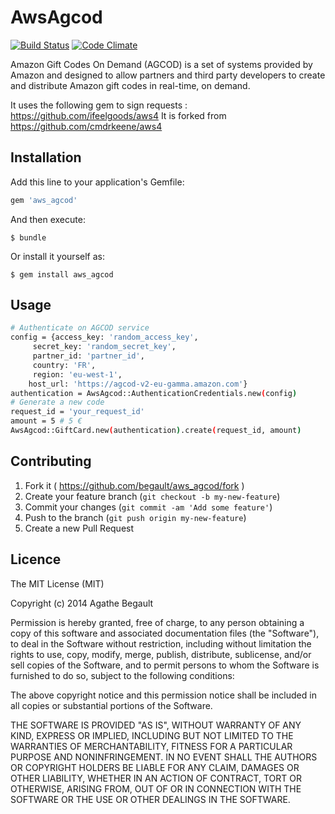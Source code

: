# AwsAgcod
[![Build Status](https://travis-ci.org/begault/AWS_AGCOD.svg)](https://travis-ci.org/begault/AWS_AGCOD) [![Code Climate](https://codeclimate.com/github/begault/AWS_AGCOD/badges/gpa.svg)](https://codeclimate.com/github/begault/AWS_AGCOD)

Amazon Gift Codes On Demand (AGCOD) is a set of systems provided by Amazon and designed to allow partners and third party developers
to create and distribute Amazon gift codes in real-time, on demand.

It uses the following gem to sign requests : https://github.com/ifeelgoods/aws4
It is forked from https://github.com/cmdrkeene/aws4

## Installation

Add this line to your application's Gemfile:

```ruby
gem 'aws_agcod'
```

And then execute:

    $ bundle

Or install it yourself as:

    $ gem install aws_agcod

## Usage

```bash
# Authenticate on AGCOD service
config = {access_key: 'random_access_key',
     secret_key: 'random_secret_key',
     partner_id: 'partner_id',
     country: 'FR',
     region: 'eu-west-1',
    host_url: 'https://agcod-v2-eu-gamma.amazon.com'}
authentication = AwsAgcod::AuthenticationCredentials.new(config)
# Generate a new code
request_id = 'your_request_id'
amount = 5 # 5 €
AwsAgcod::GiftCard.new(authentication).create(request_id, amount)
```

## Contributing

1. Fork it ( https://github.com/begault/aws_agcod/fork )
2. Create your feature branch (`git checkout -b my-new-feature`)
3. Commit your changes (`git commit -am 'Add some feature'`)
4. Push to the branch (`git push origin my-new-feature`)
5. Create a new Pull Request

## Licence

The MIT License (MIT)

Copyright (c) 2014 Agathe Begault

Permission is hereby granted, free of charge, to any person obtaining a copy of this software and associated documentation files (the "Software"), to deal in the Software without restriction, including without limitation the rights to use, copy, modify, merge, publish, distribute, sublicense, and/or sell copies of the Software, and to permit persons to whom the Software is furnished to do so, subject to the following conditions:

The above copyright notice and this permission notice shall be included in all copies or substantial portions of the Software.

THE SOFTWARE IS PROVIDED "AS IS", WITHOUT WARRANTY OF ANY KIND, EXPRESS OR IMPLIED, INCLUDING BUT NOT LIMITED TO THE WARRANTIES OF MERCHANTABILITY, FITNESS FOR A PARTICULAR PURPOSE AND NONINFRINGEMENT. IN NO EVENT SHALL THE AUTHORS OR COPYRIGHT HOLDERS BE LIABLE FOR ANY CLAIM, DAMAGES OR OTHER LIABILITY, WHETHER IN AN ACTION OF CONTRACT, TORT OR OTHERWISE, ARISING FROM, OUT OF OR IN CONNECTION WITH THE SOFTWARE OR THE USE OR OTHER DEALINGS IN THE SOFTWARE.
